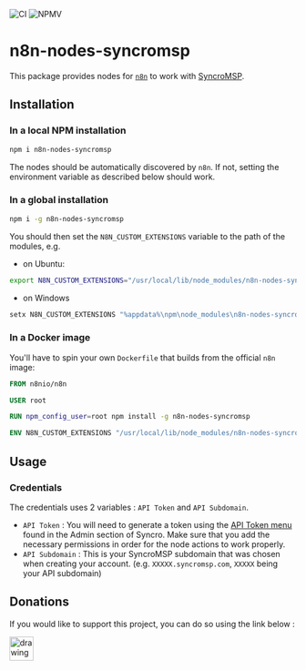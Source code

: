 ![CI](https://img.shields.io/github/workflow/status/Maelstrom96/n8n-nodes-syncromsp/CI/main) ![NPMV](https://img.shields.io/npm/v/n8n-nodes-syncromsp) 
# n8n-nodes-syncromsp

This package provides nodes for [`n8n`](https://github.com/n8n-io/n8n) to work with [SyncroMSP](https://syncromsp.com).

## Installation

### In a local NPM installation

```bash
npm i n8n-nodes-syncromsp
```

The nodes should be automatically discovered by `n8n`. If not, setting the environment variable as described below should work.

### In a global installation

```bash
npm i -g n8n-nodes-syncromsp
```

You should then set the `N8N_CUSTOM_EXTENSIONS` variable to the path of the modules, e.g. 

- on Ubuntu:
```bash
export N8N_CUSTOM_EXTENSIONS="/usr/local/lib/node_modules/n8n-nodes-syncromsp"
```

- on Windows
```bash
setx N8N_CUSTOM_EXTENSIONS "%appdata%\npm\node_modules\n8n-nodes-syncromsp"
```

### In a Docker image

You'll have to spin your own `Dockerfile` that builds from the official `n8n` image:


```Dockerfile
FROM n8nio/n8n

USER root

RUN npm_config_user=root npm install -g n8n-nodes-syncromsp

ENV N8N_CUSTOM_EXTENSIONS "/usr/local/lib/node_modules/n8n-nodes-syncromsp"

```

## Usage

### Credentials

The credentials uses 2 variables : `API Token` and `API Subdomain`.

- `API Token` : You will need to generate a token using the [API Token menu](https://admin.syncromsp.com/api_tokens) found in the Admin section of Syncro. Make sure that you add the necessary permissions in order for the node actions to work properly.
- `API Subdomain` : This is your SyncroMSP subdomain that was chosen when creating your account. (e.g. `XXXXX.syncromsp.com`, `XXXXX` being your API subdomain)

## Donations

If you would like to support this project, you can do so using the link below :

<a href="https://www.buymeacoffee.com/ajjaxnet" target="_blank"><img src="https://www.buymeacoffee.com/assets/img/custom_images/orange_img.png" alt="drawing" height="42"/></a>
